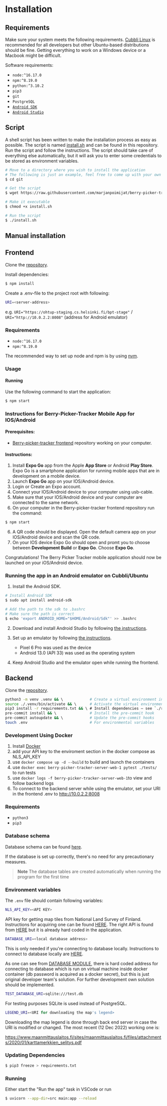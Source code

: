 # Installation

## Requirements

Make sure your system meets the following requirements. [Cubbli Linux](https://wiki.helsinki.fi/display/it4sci/Cubbli+Linux) is recommended for all developers but other Ubuntu-based distributions should be fine. Getting everything to work on a Windows device or a Macbook might be difficult.

Software requirements:

- `node:^16.17.0`
- `npm:^8.19.0`
- `python:^3.10.2`
- `pip3`
- `git`
- `PostgreSQL`
- [`Android SDK`](https://github.com/marjanpoimijat/berry-picker-tracker-docs/blob/main/docs/installation.md#running-the-app-in-an-android-emulator-on-cubbliubuntu)
- [`Android Studio`](https://developer.android.com/studio/install#linux)

## Script

A shell script has been written to make the installation process as easy as possible. The script is named [install.sh](docs/scripts/install.sh) and can be found in this repository. Run the script and follow the instructions. The script should take care of everything else automatically, but it will ask you to enter some credentials to be stored as environment variables.

```bash
# Move to a directory where you wish to install the application
# The following is just an example, feel free to come up with your own
$ cd git

# Get the script
$ wget https://raw.githubusercontent.com/marjanpoimijat/berry-picker-tracker-docs/main/docs/scripts/install.sh

# Make it executable
$ chmod +x install.sh

# Run the script
$ ./install.sh
```


## Manual installation

## Frontend

Clone the [repository](https://github.com/marjanpoimijat/berry-picker-tracker).

Install dependencies:

```bash
$ npm install
```

Create a .env-file to the project root with following:

```bash
URI=<server-address>
```

e.g. `URI="https://ohtup-staging.cs.helsinki.fi/bpt-stage"` / `URI="http://10.0.2.2:8008"` (address for Android emulator)

### Requirements

- `node:^16.17.0`
- `npm:^8.19.0`

The recommended way to set up node and npm is by using [nvm](https://github.com/nvm-sh/nvm).

### Usage

#### Running

Use the following command to start the application:

```bash
$ npm start
```

### Instructions for Berry-Picker-Tracker Mobile App for IOS/Android

#### Prerequisites:

- [Berry-picker-tracker frontend](https://github.com/marjanpoimijat/berry-picker-tracker) repository working on your computer.

#### Instructions:

1. Install **Expo Go** app from the Apple **App Store** or Android **Play Store**. Expo Go is a smartphone application for running mobile apps that are in development on a mobile device.
2. Launch **Expo Go** app on your IOS/Android device.
3. Login or Create an Expo account.
4. Connect your IOS/Android device to your computer using usb-cable.
5. Make sure that your IOS/Android device and your computer are connected to the same network.
6. On your computer in the Berry-picker-tracker frontend repository run the command:

```bash
$ npm start
```

6. A QR code should be displayed. Open the default camera app on your IOS/Android device and scan the QR code.
7. On your IOS device Expo Go should open and promt you to choose between **Development Build** or **Expo Go**. Choose **Expo Go**.

Congratulations! The Berry Picker Tracker mobile application should now be launched on your iOS/Android device.

### Running the app in an Android emulator on Cubbli/Ubuntu

1. Install the Android SDK.

```bash
# Install Android SDK
$ sudo apt install android-sdk

# Add the path to the sdk to .bashrc
# Make sure the path is correct
$ echo 'export ANDROID_HOME="$HOME/Android/Sdk"' >> .bashrc
```

2. Download and install Android Studio by following [the instructions](https://developer.android.com/studio/install#linux).

3. Set up an emulator by following [the instructions](https://docs.expo.dev/workflow/android-studio-emulator).

   - Pixel 6 Pro was used as the device
   - Android 13.0 (API 33) was used as the operating system

4. Keep Android Studio and the emulator open while running the frontend.

## Backend

Clone the [repository](https://github.com/marjanpoimijat/berry-picker-tracker-server).

```bash
python3 -m venv .venv && \            # Create a virtual environment in `./.venv`
source ./.venv/bin/activate && \      # Activate the virtual environment
pip3 install -r requirements.txt && \ # Install dependencies — see `./requirements.txt` for more info
pre-commit install && \               # Install the pre-commit hook
pre-commit autoupdate && \            # Update the pre-commit hooks
touch .env                            # For environmental variables
```

### Development Using Docker

1. Install [Docker](https://docs.docker.com/get-docker)
2. add your API key to the enviroment section in the docker compose as NLS_API_KEY
3. use `docker compose up -d --build` to build and launch the containers
4. use `docker exec berry-picker-tracker-server-web-1 pytest ./tests/` to run tests
5. use `docker logs -f berry-picker-tracker-server-web-1`to view and follow backend logs
6. To connect to the backend server while using the emulator, set your URI in the frontend .env to http://10.0.2.2:8008

### Requirements

- `python3`
- `pip3`

### Database schema

Database schema can be found [here](https://github.com/marjanpoimijat/berry-picker-tracker-docs/blob/main/docs/images/bpt_schema.png).

If the database is set up correctly, there's no need for any precautionary measures.

> **Note**
> The database tables are created automatically when running the program for the first time

### Environment variables

The `.env` file should contain following variables:

```bash
NLS_API_KEY=<API KEY>
```

API key for getting map tiles from National Land Survey of Finland. Instructions for acquiring one can be found [HERE](https://www.maanmittauslaitos.fi/rajapinnat/api-avaimen-ohje). The right API is found from [HERE](https://www.maanmittauslaitos.fi/karttakuvapalvelu/tekninen-kuvaus-wmts#avoin-rajapintayhteys) but it is already hard coded in the application.

```bash
DATABASE_URI=<local database address>
```
This is only needed if you're connecting to database locally. Instructions to connect to database locally are [HERE](https://github.com/marjanpoimijat/berry-picker-tracker-docs/blob/main/db_locally_instructions.md).

As one can see from [DATABASE MODULE](https://github.com/marjanpoimijat/berry-picker-tracker-server/blob/main/src/utilities/db.py#L17), there is hard coded address for connecting to database which is run on virtual machine inside docker container (db password is acquired as a docker secret), but this is just original developer team's solution. For further development own solution should be implemented.

```bash
TEST_DATABASE_URI=sqlite:///test.db
```
For testing purposes SQLite is used instead of PostgreSQL.

```bash
LEGEND_URI=<URI for downloading the map's legend>
```

Downloading the map legend is done through back end server in case the URI is modified or changed. The most recent (12 Dec 2022) working one is:

https://www.maanmittauslaitos.fi/sites/maanmittauslaitos.fi/files/attachments/2020/01/karttamerkkien_selitys.pdf

### Updating Dependencies

```bash
$ pip3 freeze > requirements.txt
```

### Running

Either start the "Run the app" task in VSCode or run

```bash
$ uvicorn --app-dir=src main:app --reload
```
